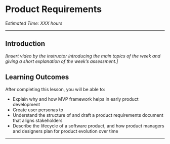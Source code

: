 # Product Requirements

E*stimated Time: XXX hours*

---

## Introduction

*[Insert video by the instructor introducing the main topics of the week and giving a short explanation of the week’s assessment.]*


## **Learning Outcomes**

After completing this lesson, you will be able to:

- Explain why and how MVP framework helps in early product development 
- Create user personas to 
- Understand the structure of and draft a product requirements document that aligns stakeholders 
- Describe the lifecycle of a software product, and how product managers and designers plan for product evolution over time



---
